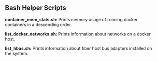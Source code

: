 ## Bash Helper Scripts

__container_mem_stats.sh:__ Prints memory usage of running docker containers in a descending order.

__list_docker_networks.sh:__ Prints information about networks on a docker host.

__list_hbas.sh:__ Prints information about fiber host bus adapters installed on the system.
